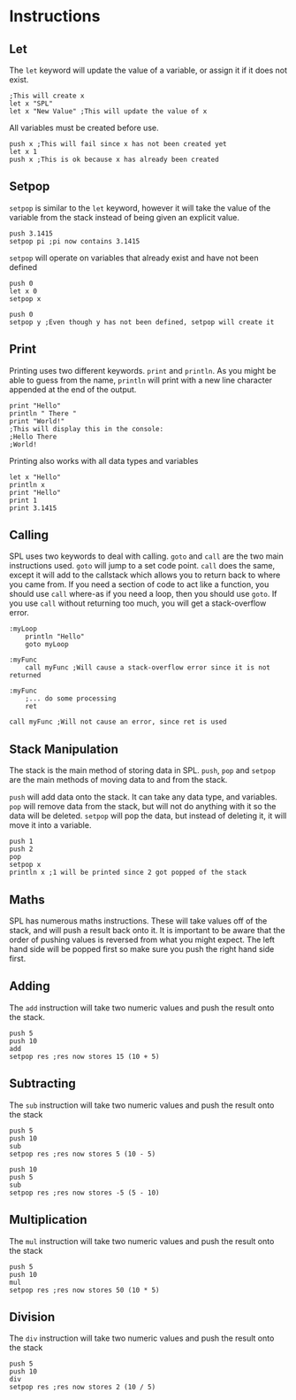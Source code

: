 # Instructions

## Let

The `let` keyword will update the value of a variable, or assign it if it does not exist.

```
;This will create x
let x "SPL"
let x "New Value" ;This will update the value of x
```

All variables must be created before use.

```
push x ;This will fail since x has not been created yet
let x 1
push x ;This is ok because x has already been created
```

## Setpop

`setpop` is similar to the `let` keyword, however it will take the value of the variable from the stack instead of being
given an explicit value.

```
push 3.1415
setpop pi ;pi now contains 3.1415
```

`setpop` will operate on variables that already exist and have not been defined

```
push 0
let x 0
setpop x

push 0
setpop y ;Even though y has not been defined, setpop will create it
```

## Print

Printing uses two different keywords. `print` and `println`. As you might be able to guess from the name, `println` will
print with a new line character appended at the end of the output.

```
print "Hello"
println " There "
print "World!"
;This will display this in the console:
;Hello There
;World!
```

Printing also works with all data types and variables
```
let x "Hello"
println x
print "Hello"
print 1
print 3.1415
```

## Calling

SPL uses two keywords to deal with calling. `goto` and `call` are the two main instructions used.
`goto` will jump to a set code point.
`call` does the same, except it will add to the callstack which allows you to return back to where you came from.
If you need a section of code to act like a function, you should use `call` where-as if you need a loop, then you should
use `goto`. If you use `call` without returning too much, you will get a stack-overflow error.
```
:myLoop
    println "Hello"
    goto myLoop
```
```
:myFunc
    call myFunc ;Will cause a stack-overflow error since it is not returned
```
```
:myFunc
    ;... do some processing
    ret
    
call myFunc ;Will not cause an error, since ret is used
```

## Stack Manipulation
The stack is the main method of storing data in SPL.
`push`, `pop` and `setpop` are the main methods of moving data to and from the stack.

`push` will add data onto the stack. It can take any data type, and variables.
`pop` will remove data from the stack, but will not do anything with it so the data will be deleted.
`setpop` will pop the data, but instead of deleting it, it will move it into a variable.

```
push 1
push 2
pop
setpop x
println x ;1 will be printed since 2 got popped of the stack
```

## Maths
SPL has numerous maths instructions. These will take values off of the stack, and will push
a result back onto it.
It is important to be aware that the order of pushing values is reversed from what you might expect.
The left hand side will be popped first so make sure you push the right hand side first.

## Adding
The `add` instruction will take two numeric values and push the result onto the stack.
```
push 5
push 10
add
setpop res ;res now stores 15 (10 + 5)
```

## Subtracting
The `sub` instruction will take two numeric values and push the result onto the stack
```
push 5
push 10
sub
setpop res ;res now stores 5 (10 - 5)

push 10
push 5
sub
setpop res ;res now stores -5 (5 - 10)
```

## Multiplication
The `mul` instruction will take two numeric values and push the result onto the stack
```
push 5
push 10
mul
setpop res ;res now stores 50 (10 * 5)
```

## Division
The `div` instruction will take two numeric values and push the result onto the stack
```
push 5
push 10
div
setpop res ;res now stores 2 (10 / 5)
```
